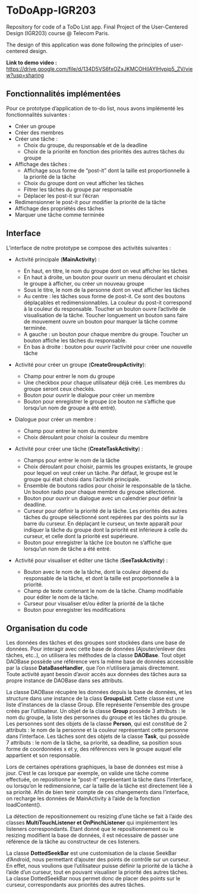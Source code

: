 # ToDoApp-IGR203
Repository for code of a ToDo List app. Final Project of the User-Centered Design (IGR203) course @ Telecom Paris.

The design of this application was done following the principles of user-centered design.

**Link to demo video :** https://drive.google.com/file/d/134D5VS6fxOZxJKMCOHiIAYIHypip5_ZV/view?usp=sharing

## Fonctionnalités implémentées
Pour ce prototype d’application de to-do list, nous avons implémenté les fonctionnalités suivantes :
- Créer un groupe
- Créer des membres
- Créer une tâche :
  - Choix du groupe, du responsable et de la deadline
  - Choix de la priorité en fonction des priorités des autres tâches du groupe
- Affichage des tâches :
  - Affichage sous forme de “post-it” dont la taille est proportionnelle à la priorité de la tâche
  - Choix du groupe dont on veut afficher les tâches
  - Filtrer les tâches du groupe par responsable
  - Déplacer les post-it sur l’écran
- Redimensionner le post-it pour modifier la priorité de la tâche
- Affichage des propriétés des tâches 
- Marquer une tâche comme terminée

## Interface
L’interface de notre prototype se compose des activités suivantes :
- Activité principale (**MainActivity**) :
  - En haut, en titre, le nom du groupe dont on veut afficher les tâches
  - En haut à droite, un bouton pour ouvrir un menu déroulant et choisir le groupe à afficher, ou créer un nouveau groupe
  - Sous le titre, le nom de la personne dont on veut afficher les tâches
  - Au centre : les tâches sous forme de post-it. Ce sont des boutons déplaçables et redimensionnables. La couleur du post-it correspond à la couleur du responsable. Toucher un bouton ouvre l’activité de visualisation de la tâche. Toucher longuement un bouton sans faire de mouvement ouvre un bouton pour marquer la tâche comme terminée.
  - A gauche : un bouton pour chaque membre du groupe. Toucher un bouton affiche les tâches du responsable.
  - En bas à droite : bouton pour ouvrir l’activité pour créer une nouvelle tâche

- Activité pour créer un groupe (**CreateGroupActivity**):
  - Champ pour entrer le nom du groupe
  - Une checkbox pour chaque utilisateur déjà créé. Les membres du groupe seront ceux checkés.
  - Bouton pour ouvrir le dialogue pour créer un membre
  - Bouton pour enregistrer le groupe (ce bouton ne s’affiche que lorsqu’un nom de groupe a été entré).

- Dialogue pour créer un membre :
  - Champ pour entrer le nom du membre
  - Choix déroulant pour choisir la couleur du membre

- Activité pour créer une tâche (**CreateTaskActivity**) :
  - Champs pour entrer le nom de la tâche
  - Choix déroulant pour choisir, parmis les groupes existants, le groupe pour lequel on veut créer un tâche. Par défaut, le groupe est le groupe qui était choisi dans l’activité principale.
  - Ensemble de boutons radios pour choisir le responsable de la tâche. Un bouton radio pour chaque membre du groupe sélectionné. 
  - Bouton pour ouvrir un dialogue avec un calendrier pour définir la deadline.
  - Curseur pour définir la priorité de la tâche. Les priorités des autres tâches du groupe sélectionné sont repérées par des points sur la barre du curseur. En déplaçant le curseur, un texte apparaît pour indiquer la tâche du groupe dont la priorité est inférieure à celle du curseur, et celle dont la priorité est supérieure.
  - Bouton pour enregistrer la tâche (ce bouton ne s’affiche que lorsqu’un nom de tâche a été entré.

- Activité pour visualiser et éditer une tâche (**SeeTaskActivity**) :
  - Bouton avec le nom de la tâche, dont la couleur dépend du responsable de la tâche, et dont la taille est proportionnelle à la priorité. 
  - Champ de texte contenant le nom de la tâche. Champ modifiable pour éditer le nom de la tâche.
  - Curseur pour visualiser et/ou éditer la priorité de la tâche
  - Bouton pour enregistrer les modifications


## Organisation du code

Les données des tâches et des groupes sont stockées dans une base de données. Pour interagir avec cette base de données (Ajouter/enlever des tâches, etc..), on utilisera les méthodes de la classe **DAOBase**. Tout objet DAOBase possède une référence vers la même base de données accessible par la classe **DataBaseHandler**, que l’on n’utilisera jamais directement. Toute activité ayant besoin d’avoir accès aux données des tâches aura sa propre instance de DAOBase dans ses attributs.

La classe DAOBase récupère les données depuis la base de données, et les structure dans une instance de la class **GroupsList**. Cette classe est une liste d’instances de la classe Group. Elle représente l’ensemble des groupe créés par l’utilisateur. Un objet de la classe **Group** possède 3 attributs : le nom du groupe, la liste des personnes du groupe et les tâches du groupe. Les personnes sont des objets de la classe **Person**, qui est constitué de 2 attributs : le nom de la personne et la couleur représentant cette personne dans l’interface. Les tâches sont des objets de la classe **Task**, qui possède 7 attributs : le nom de la tâche, sa priorité, sa deadline, sa position sous forme de coordonnées x et y, des références vers le groupe auquel elle appartient et son responsable.

Lors de certaines opérations graphiques, la base de données est mise à jour. C’est le cas lorsque par exemple, on valide une tâche comme effectuée, on repositionne le “post-it” représentant la tâche dans l’interface, ou lorsqu’on le redimensionne, car la taille de la tâche est directement liée à sa priorité. Afin de bien tenir compte de ces changements dans l’interface, on recharge les données de MainActivity à l’aide de la fonction loadContent(). 

La détection de repositionnement ou resizing d’une tâche se fait à l’aide des classes **MultiTouchListener et OnPinchListener** qui implémentent les listeners correspondants. Etant donné que le repositionnement ou le resizing modifient la base de données, il est nécessaire de passer une référence de la tâche au constructeur de ces listeners.

La classe **DottedSeekBar** est une customisation de la classe SeekBar d’Android, nous permettant d’ajouter des points de contrôle sur un curseur. En effet, nous voulions que l’utilisateur puisse définir la priorité de la tâche à l’aide d’un curseur, tout en pouvant visualiser la priorité des autres tâches. La classe DottedSeekBar nous permet donc de placer des points sur le curseur, correspondants aux priorités des autres tâches.

